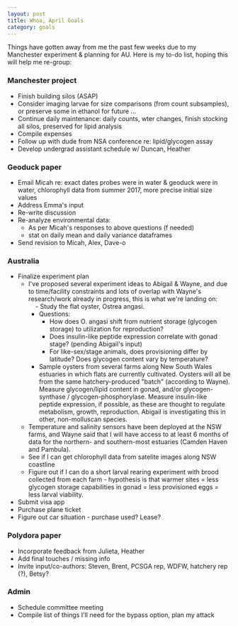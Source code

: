 ```yaml
---
layout: post
title: Whoa, April Goals
category: goals
---
```


Things have gotten away from me the past few weeks due to my Manchester experiment & planning for AU. Here is my to-do list, hoping this will help me re-group: 

### Manchester project 
  - Finish building silos (ASAP)  
  - Consider imaging larvae for size comparisons (from count subsamples), or preserve some in ethanol for future ...  
  - Continue daily maintenance: daily counts, wter changes, finish stocking all silos, preserved for lipid analysis 
  - Compile expenses  
  - Follow up with dude from NSA conference re: lipid/glycogen assay  
  - Develop undergrad assistant schedule w/ Duncan, Heather  
  
### Geoduck paper
  - Email Micah re: exact dates probes were in water & geoduck were in water, chlorophyll data from summer 2017, more precise initial size values   
  - Address Emma's input  
  - Re-write discussion  
  - Re-analyze environmental data:  
      - As per Micah's responses to above questions (f needed)  
      - stat on daily mean and daily variance dataframes  
  - Send revision to Micah, Alex, Dave-o
  
### Australia 
  - Finalize experiment plan  
    - I've proposed several experiment ideas to Abigail & Wayne, and due to time/facility constraints and lots of overlap with Wayne's research/work already in progress, this is what we're landing on:  
      - Study the flat oyster, Ostrea angasi.  
      - Questions: 
        - How does O. angasi shift from nutrient storage (glycogen storage) to utilization for reproduction?  
        - Does insulin-like peptide expression correlate with gonad stage? (pending Abigail's input)  
        - For like-sex/stage animals, does provisioning differ by latitude? Does glycogen content vary by temperature?    
      - Sample oysters from several farms along New South Wales estuaries in which flats are currently cultivated. Oysters will all be from the same hatchery-produced "batch" (according to Wayne).  Measure glycogen/lipid content in gonad, and/or glycogen-synthase / glycogen-phosphorylase. Measure insulin-like peptide expression, if possible, as these are thought to regulate metabolism, growth, reproduction. Abigail is investigating this in other, non-molluscan species.  
    - Temperature and salinity sensors have been deployed at the NSW farms, and Wayne said that I will have access to at least 6 months of data for the northern- and southern-most estuaries (Camden Haven and Pambula).  
    - See if I can get chlorophyll data from satelite images along NSW coastline  
    - Figure out if I can do a short larval rearing experiment with brood collected from each farm - hypothesis is that warmer sites = less glycogen storage capabilities in gonad = less provisioned eggs = less larval viability.  
  - Submit visa app  
  - Purchase plane ticket  
  - Figure out car situation - purchase used? Lease?  

### Polydora paper
  - Incorporate feedback from Julieta, Heather  
  - Add final touches / missing info  
  - Invite input/co-authors: Steven, Brent, PCSGA rep, WDFW, hatchery rep (?), Betsy?  
  
### Admin 
  - Schedule committee meeting  
  - Compile list of things I'll need for the bypass option, plan my attack  


